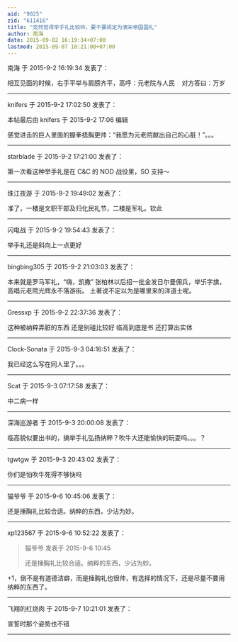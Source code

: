 ```yaml
---
aid: "9025"
zid: "611416"
title: "突然觉得举手礼比较帅，要不要规定为澳宋帝国国礼"
author: 南海
date: 2015-09-02 16:19:34+07:00
lastmod: 2015-09-07 10:21:00+07:00
---
```


南海 于 2015-9-2 16:19:34 发表了：

相互见面的时候，右手平举与肩膀齐平，高呼：元老院与人民    对方答曰：万岁

---

knifers 于 2015-9-2 17:02:50 发表了：

本帖最后由 knifers 于 2015-9-2 17:06 编辑

感觉进击的巨人里面的握拳捂胸更帅：“我愿为元老院献出自己的心脏！”。。。

---

starblade 于 2015-9-2 17:21:00 发表了：

第一次看这种举手礼是在 C&C 的 NOD 战役里，SO 支持～

---

珠江夜游 于 2015-9-2 19:49:02 发表了：

准了，一楼是文职干部及归化民礼节，二楼是军礼。钦此

---

闪电战 于 2015-9-2 19:54:43 发表了：

举手礼还是斜向上一点更好

---

bingbing305 于 2015-9-2 21:03:03 发表了：

本来就是罗马军礼，“嗨，凯撒” 张柏林以后招一批金发日尔曼佣兵，举卐字旗，高唱元老院光辉永不落游街。 土著说不定以为是哪里来的洋道士呢。

---

Gressxp 于 2015-9-2 22:37:36 发表了：

这种被纳粹弄脏的东西 还是别碰比较好 临高到底是书 还打算出实体

---

Clock-Sonata 于 2015-9-3 04:16:51 发表了：

我已经这么写在同人里了。。。

---

Scat 于 2015-9-3 07:17:58 发表了：

中二病一样

---

深海巡游者 于 2015-9-3 20:00:08 发表了：

临高貌似要出书的，搞举手礼弘扬纳粹？吹牛大还能愉快的玩耍吗。。。？

---

tgwtgw 于 2015-9-3 20:43:02 发表了：

你们是怕吹牛死得不够快吗

---

猫爷爷 于 2015-9-6 10:45:06 发表了：

还是捶胸礼比较合适。纳粹的东西，少沾为妙。

---

xp123567 于 2015-9-6 10:52:22 发表了：

> 猫爷爷 发表于 2015-9-6 10:45
>
> 还是捶胸礼比较合适。纳粹的东西，少沾为妙。

+1，倒不是有道德洁癖，而是捶胸礼也很帅，有选择的情况下，还是尽量不要用纳粹的东西了。

---

飞翔的红烧肉 于 2015-9-7 10:21:01 发表了：

宣誓时那个姿势也不错

---
